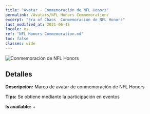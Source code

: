 ```yaml
---
title: "Avatar - Conmemoración de NFL Honors"
permalink: /Avatars/NFL Honors Commemoration/
excerpt: "Era of Chaos  Conmemoración de NFL Honors"
last_modified_at: 2021-06-15
locale: es
ref: "NFL Honors Commemoration.md"
toc: false
classes: wide
---
```

 ![Conmemoración de NFL Honors](/images/a/avatarFrame_94.png)

## Detalles

 **Descripción:** Marco de avatar de conmemoración de NFL Honors 

 **Tips:** Se obtiene mediante la participación en eventos 

 **Is available:**  + 

